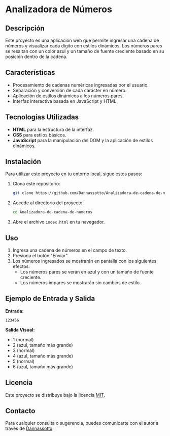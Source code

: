 # Analizadora de Números

## Descripción
Este proyecto es una aplicación web que permite ingresar una cadena de números y visualizar cada dígito con estilos dinámicos. Los números pares se resaltan con un color azul y un tamaño de fuente creciente basado en su posición dentro de la cadena.

## Características
- Procesamiento de cadenas numéricas ingresadas por el usuario.
- Separación y conversión de cada carácter en número.
- Aplicación de estilos dinámicos a los números pares.
- Interfaz interactiva basada en JavaScript y HTML.

## Tecnologías Utilizadas
- **HTML** para la estructura de la interfaz.
- **CSS** para estilos básicos.
- **JavaScript** para la manipulación del DOM y la aplicación de estilos dinámicos.

## Instalación
Para utilizar este proyecto en tu entorno local, sigue estos pasos:

1. Clona este repositorio:
   ```bash
   git clone https://github.com/Dannassotto/Analizadora-de-cadena-de-numeros.git
   ```
2. Accede al directorio del proyecto:
   ```bash
   cd Analizadora-de-cadena-de-numeros
   ```
3. Abre el archivo `index.html` en tu navegador.

## Uso
1. Ingresa una cadena de números en el campo de texto.
2. Presiona el botón "Enviar".
3. Los números ingresados se mostrarán en pantalla con los siguientes efectos:
   - Los números pares se verán en azul y con un tamaño de fuente creciente.
   - Los números impares se mostrarán sin cambios de estilo.

## Ejemplo de Entrada y Salida
**Entrada:**
```
123456
```
**Salida Visual:**
- 1 (normal)
- 2 (azul, tamaño más grande)
- 3 (normal)
- 4 (azul, tamaño más grande)
- 5 (normal)
- 6 (azul, tamaño más grande)

## Licencia
Este proyecto se distribuye bajo la licencia [MIT](LICENSE).

## Contacto
Para cualquier consulta o sugerencia, puedes comunicarte con el autor a través de [Dannassotto](https://github.com/Dannassotto).

